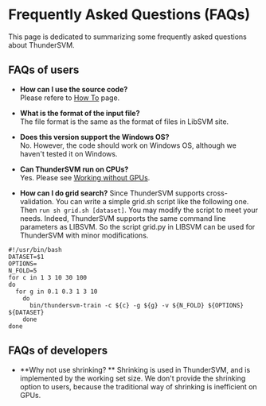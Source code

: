 Frequently Asked Questions (FAQs)
======
This page is dedicated to summarizing some frequently asked questions about ThunderSVM.

## FAQs of users
* **How can I use the source code?**  
   Please refere to [How To](how-to.md) page.

* **What is the format of the input file?**  
  The file format is the same as the format of files in LibSVM site.

* **Does this version support the Windows OS?**  
  No. However, the code should work on Windows OS, although we haven't tested it on Windows.

* **Can ThunderSVM run on CPUs?**  
  Yes. Please see [Working without GPUs](get-started.md#working-without-gpus).
  
 * **How can I do grid search?**
   Since ThunderSVM supports cross-validation. You can write a simple grid.sh script like the following one. Then ```run sh grid.sh [dataset]```.  You may modify the script to meet your needs. Indeed, ThunderSVM supports the same command line parameters as LIBSVM. So the script grid.py in LIBSVM can be used for ThunderSVM with minor modifications.
```
#!/usr/bin/bash
DATASET=$1
OPTIONS=
N_FOLD=5
for c in 1 3 10 30 100
do
  for g in 0.1 0.3 1 3 10
    do
      bin/thundersvm-train -c ${c} -g ${g} -v ${N_FOLD} ${OPTIONS} ${DATASET}
    done
done
```

## FAQs of developers
* **Why not use shrinking?  **
  Shrinking is used in ThunderSVM, and is implemented by the working set size. We don't provide the shrinking option to users, because the traditional way of shrinking is inefficient on GPUs.

